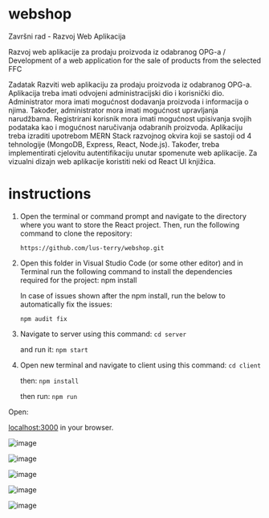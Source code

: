# webshop

Završni rad - Razvoj Web Aplikacija

Razvoj web aplikacije za prodaju proizvoda iz odabranog OPG-a / Development of a web application for the sale of products from the selected FFC

Zadatak Razviti web aplikaciju za prodaju proizvoda iz odabranog OPG-a. Aplikacija treba imati odvojeni administracijski dio i korisnički dio. Administrator mora imati mogućnost dodavanja proizvoda i informacija o njima. Također, administrator mora imati mogućnost upravljanja narudžbama. Registrirani korisnik mora imati mogućnost upisivanja svojih podataka kao i mogućnost naručivanja odabranih proizvoda. Aplikaciju treba izraditi upotrebom MERN Stack razvojnog okvira koji se sastoji od 4 tehnologije (MongoDB, Express, React, Node.js). Također, treba implementirati cjelovitu autentifikaciju unutar spomenute web aplikacije. Za vizualni dizajn web aplikacije koristiti neki od React UI knjižica.


# instructions

1) Open the terminal or command prompt and navigate to the directory where you want to store the React project. Then, run the following command to clone the repository:
   
   `https://github.com/lus-terry/webshop.git`

3) Open this folder in Visual Studio Code (or some other editor) and in Terminal run the following command to install the dependencies required for the project:
   npm install


   In case of issues shown after the npm install, run the below to automatically fix the issues:

   `npm audit fix`

5) Navigate to server using this command:
   `cd server`

   and run it:
   `npm start`

6) Open new terminal and navigate to client using this command:
   `cd client`

   then:
   `npm install`

   then run:
   `npm run`


Open:

 [localhost:3000](http://localhost:3000) in your browser.




![image](https://github.com/lus-terry/webshop/assets/77996294/217b472b-03b8-40e8-9baa-ecdbdb2a6b2f)

![image](https://github.com/lus-terry/webshop/assets/77996294/005ee708-c974-4a6f-95ea-9edd40197fef)


![image](https://github.com/lus-terry/webshop/assets/77996294/3ed77dc2-ba47-4439-a739-4c3e7e1aff28)


![image](https://github.com/lus-terry/webshop/assets/77996294/25d45501-6bbf-4e72-bf9a-1a54d9954ad8)

![image](https://github.com/lus-terry/webshop/assets/77996294/20f69ad8-6b47-4e30-a579-2ae9caaf5977)






   
